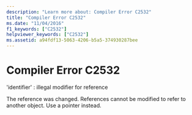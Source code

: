 ```yaml
---
description: "Learn more about: Compiler Error C2532"
title: "Compiler Error C2532"
ms.date: "11/04/2016"
f1_keywords: ["C2532"]
helpviewer_keywords: ["C2532"]
ms.assetid: a94fdf13-5063-4206-b5a5-374930287bee
---
```

# Compiler Error C2532

'identifier' : illegal modifier for reference

The reference was changed. References cannot be modified to refer to another object. Use a pointer instead.
